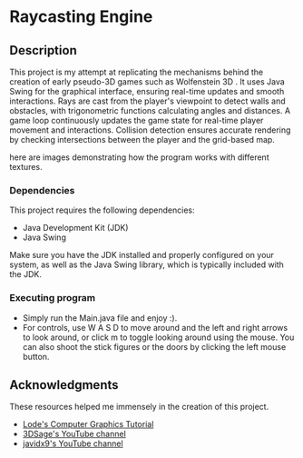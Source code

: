 # Raycasting Engine

## Description

This project is my attempt at replicating the mechanisms behind the creation of early pseudo-3D games such as Wolfenstein 3D . It uses Java Swing for the graphical interface, ensuring real-time updates and smooth interactions. Rays are cast from the player's viewpoint to detect walls and obstacles, with trigonometric functions calculating angles and distances. A game loop continuously updates the game state for real-time player movement and interactions. Collision detection ensures accurate rendering by checking intersections between the player and the grid-based map.

here are images demonstrating how the program works with different textures.



### Dependencies
This project requires the following dependencies:

* Java Development Kit (JDK)
* Java Swing

Make sure you have the JDK installed and properly configured on your system, as well as the Java Swing library, which is typically included with the JDK.

### Executing program

* Simply run the Main.java file and enjoy :).
* For controls, use W A S D to move around and the left and right arrows to look around, or click m to toggle looking around using the mouse. You can also shoot the stick figures or the doors by clicking the left mouse button.

## Acknowledgments

These resources helped me immensely in the creation of this project.
* [Lode's Computer Graphics Tutorial](https://lodev.org/cgtutor/raycasting.html)
* [3DSage's YouTube channel](https://www.youtube.com/@3DSage)
* [javidx9's YouTube channel](https://www.youtube.com/@javidx9)